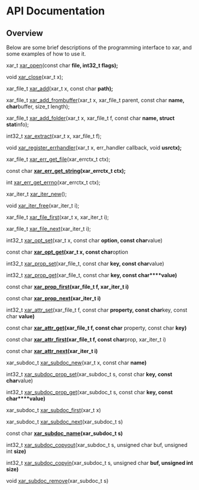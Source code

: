 # API Documentation #
## Overview ##
Below are some brief descriptions of the programming interface to xar, and some examples of how to use it.

xar\_t [xar\_open](API_xar_open.md)(const char **file, int32\_t flags);**

void [xar\_close](API_xar_close.md)(xar\_t x);

xar\_file\_t [xar\_add](API_xar_add.md)(xar\_t x, const char **path);**

xar\_file\_t [xar\_add\_frombuffer](API_xar_add_frombuffer.md)(xar\_t x, xar\_file\_t parent, const char **name, char**buffer, size\_t length);

xar\_file\_t [xar\_add\_folder](API_xar_add_folder.md)(xar\_t x, xar\_file\_t f, const char **name, struct stat**info);

int32\_t [xar\_extract](API_xar_extract.md)(xar\_t x, xar\_file\_t f);

void [xar\_register\_errhandler](API_xar_register_errhandler.md)(xar\_t x, err\_handler callback, void **usrctx);**

xar\_file\_t [xar\_err\_get\_file](API_xar_err_get_file.md)(xar\_errctx\_t ctx);

const char **[xar\_err\_get\_string](API_xar_err_get_string.md)(xar\_errctx\_t ctx);**

int [xar\_err\_get\_errno](API_xar_err_get_errno.md)(xar\_errctx\_t ctx);

xar\_iter\_t [xar\_iter\_new](API_xar_iter_new.md)();

void [xar\_iter\_free](API_xar_iter_free.md)(xar\_iter\_t i);

xar\_file\_t [xar\_file\_first](API_xar_file_first.md)(xar\_t x, xar\_iter\_t i);

xar\_file\_t [xar\_file\_next](API_xar_file_next.md)(xar\_iter\_t i);

int32\_t [xar\_opt\_set](API_xar_opt_set.md)(xar\_t x, const char **option, const char**value)

const char **[xar\_opt\_get](API_xar_opt_get.md)(xar\_t x, const char**option

int32\_t [xar\_prop\_set](API_xar_prop_set.md)(xar\_file\_t, const char **key, const char**value)

int32\_t [xar\_prop\_get](API_xar_prop_get.md)(xar\_file\_t, const char **key, const char****value)**

const char **[xar\_prop\_first](API_xar_prop_first.md)(xar\_file\_t f, xar\_iter\_t i)**

const char **[xar\_prop\_next](API_xar_prop_next.md)(xar\_iter\_t i)**

int32\_t [xar\_attr\_set](API_xar_attr_set.md)(xar\_file\_t f, const char **property, const char**key, const char **value)**

const char **[xar\_attr\_get](API_xar_attr_get.md)(xar\_file\_t f, const char** property, const char **key)**

const char **[xar\_attr\_first](API_xar_attr_first.md)(xar\_file\_t f, const char**prop, xar\_iter\_t i)

const char **[xar\_attr\_next](API_xar_attr_next.md)(xar\_iter\_t i)**


xar\_subdoc\_t [xar\_subdoc\_new](API_xar_subdoc_new.md)(xar\_t x, const char **name)**

int32\_t [xar\_subdoc\_prop\_set](API_xar_subdoc_prop_set.md)(xar\_subdoc\_t s, const char **key, const char**value)

int32\_t [xar\_subdoc\_prop\_get](API_xar_subdoc_prop_get.md)(xar\_subdoc\_t s, const char **key, const char****value)**

xar\_subdoc\_t [xar\_subdoc\_first](API_xar_subdoc_first.md)(xar\_t x)

xar\_subdoc\_t [xar\_subdoc\_next](API_xar_subdoc_next.md)(xar\_subdoc\_t s)

const char **[xar\_subdoc\_name](API_xar_subdoc_name.md)(xar\_subdoc\_t s)**

int32\_t [xar\_subdoc\_copyout](API_xar_subdoc_copyout.md)(xar\_subdoc\_t s, unsigned char buf, unsigned int **size)**

int32\_t [xar\_subdoc\_copyin](API_xar_subdoc_copyin.md)(xar\_subdoc\_t s, unsigned char **buf, unsigned int size)**

void [xar\_subdoc\_remove](API_xar_subdoc_remove.md)(xar\_subdoc\_t s)